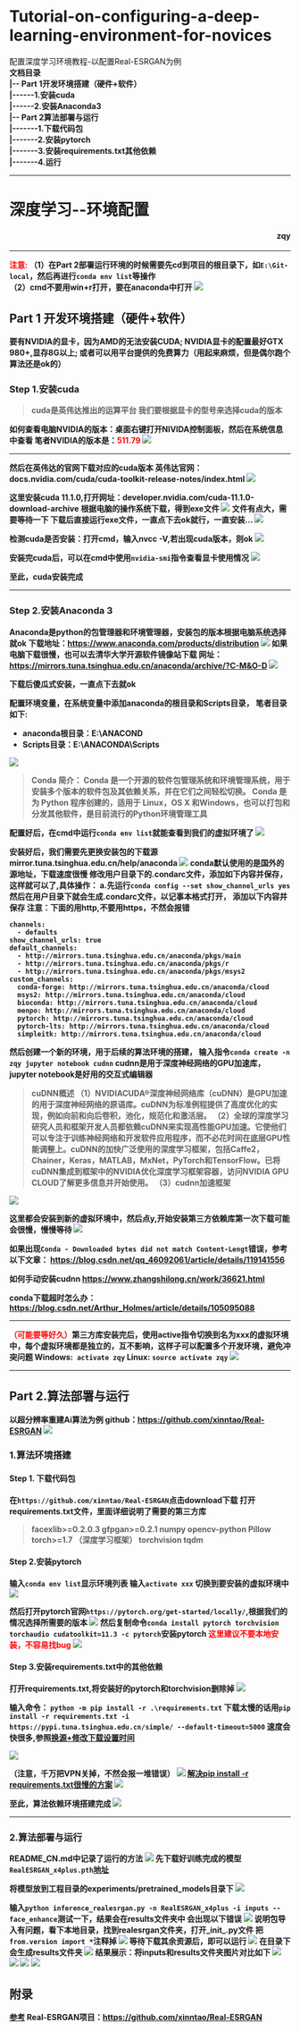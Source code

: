 # Tutorial-on-configuring-a-deep-learning-environment-for-novices
配置深度学习环境教程-以配置Real-ESRGAN为例
<br>
<b>文档目录<b><br>
|-- Part 1开发环境搭建（硬件+软件）<br>
|------1.安装cuda<br>
|------2.安装Anaconda3<br>
|-- Part 2算法部署与运行<br>
|-------1.下载代码包<br>
|-------2.安装pytorch<br>
|-------3.安装requirements.txt其他依赖<br>
|-------4.运行<br>


----

# 深度学习--环境配置

<h4 align="right">zqy</h4>

---

<a style="color:red">注意: </a>（1）在Part 2部署运行环境的时候需要先cd到项目的根目录下，如`E:\Git-local`，然后再进行`conda env list`等操作<br>
（2）cmd不要用win+r打开，要在anaconda中打开
<img src="./img/conda%20cmd.png">



## Part 1 开发环境搭建（硬件+软件）

要有NVIDIA的显卡，因为AMD的无法安装CUDA;
NVIDIA显卡的配置最好GTX 980+,显存8G以上;
或者可以用平台提供的免费算力（用起来麻烦，但是偶尔跑个算法还是ok的）
### Step 1.安装cuda

> cuda是英伟达推出的运算平台
我们要根据显卡的型号来选择cuda的版本

如何查看电脑NVIDIA的版本：桌面右键打开NIVIDA控制面板，然后在系统信息中查看
笔者NVIDIA的版本是：<a style="color:red">511.79</a>
<img src="./img/nvidia_version.png">

---

然后在英伟达的官网下载对应的cuda版本
英伟达官网：docs.nvidia.com/cuda/cuda-toolkit-release-notes/index.html
<img src="./img/nvidia_vv.png">


这里安装cuda 11.1.0,打开网址：developer.nvidia.com/cuda-11.1.0-download-archive
根据电脑的操作系统下载，得到exe文件
<img src="./img/download_nvidia.png">
文件有点大，需要等待一下
下载后直接运行exe文件，一直点下去ok就行，一直安装...
<img src="./img/setforcuda01.png">

检测cuda是否安装：打开cmd，输入nvcc -V,若出现cuda版本，则ok
<img src="./img/cuda-version-test.png">

安装完cuda后，可以在cmd中使用`nvidia-smi`指令查看显卡使用情况
<img src="./img/显卡使用情况.png">

至此，cuda安装完成

---

### Step 2.安装Anaconda 3
Anaconda是python的包管理器和环境管理器，安装包的版本根据电脑系统选择就ok
下载地址：https://www.anaconda.com/products/distribution
<img src="./img/anaconda-web.png">
如果电脑下载很慢，也可以去清华大学开源软件镜像站下载
网址：https://mirrors.tuna.tsinghua.edu.cn/anaconda/archive/?C-M&O-D
<img src="./img/tsinghua_anaconda_download.png">

下载后傻瓜式安装，一直点下去就ok

配置环境变量，在系统变量中添加anaconda的根目录和Scripts目录，
笔者目录如下:
* anaconda根目录：E:\ANACOND
* Scripts目录：E:\ANACONDA\Scripts


<img src="./img/anaconda环境变量.png">

>Conda 简介：
Conda 是一个开源的软件包管理系统和环境管理系统，用于安装多个版本的软件包及其依赖关系，并在它们之间轻松切换。
Conda 是为 Python 程序创建的，适用于 Linux，OS X 和Windows，也可以打包和分发其他软件，是目前流行的Python环境管理工具



配置好后，在cmd中运行`conda env list`就能查看到我们的虚拟环境了
<img src="./img/conda%20env%20list01.png">

安装好后，我们需要先更换安装包的下载源
mirror.tuna.tsinghua.edu.cn/help/anaconda
<img src="./img/tsinghua_anaconda_help.png">
conda默认使用的是国外的源地址，下载速度很慢
修改用户目录下的.condarc文件，添加如下内容并保存，这样就可以了,具体操作：
a.先运行`conda config --set show_channel_urls yes`
然后在用户目录下就会生成.condarc文件，以记事本格式打开，
添加以下内容并保存
注意：下面的用http,不要用https，不然会报错
```
channels:
  - defaults
show_channel_urls: true
default_channels:
  - http://mirrors.tuna.tsinghua.edu.cn/anaconda/pkgs/main
  - http://mirrors.tuna.tsinghua.edu.cn/anaconda/pkgs/r
  - http://mirrors.tuna.tsinghua.edu.cn/anaconda/pkgs/msys2
custom_channels:
  conda-forge: http://mirrors.tuna.tsinghua.edu.cn/anaconda/cloud
  msys2: http://mirrors.tuna.tsinghua.edu.cn/anaconda/cloud
  bioconda: http://mirrors.tuna.tsinghua.edu.cn/anaconda/cloud
  menpo: http://mirrors.tuna.tsinghua.edu.cn/anaconda/cloud
  pytorch: http://mirrors.tuna.tsinghua.edu.cn/anaconda/cloud
  pytorch-lts: http://mirrors.tuna.tsinghua.edu.cn/anaconda/cloud
  simpleitk: http://mirrors.tuna.tsinghua.edu.cn/anaconda/cloud
  ```

  然后创建一个新的环境，用于后续的算法环境的搭建，
输入指令`conda create -n zqy jupyter notebook cudnn`
cudnn是用于深度神经网络的GPU加速库，jupyter notebook是好用的交互式编辑器
> <b>cuDNN概述</b>
（1）NVIDIACUDA®深度神经网络库（cuDNN）是GPU加速的用于深度神经网络的原语库。cuDNN为标准例程提供了高度优化的实现，例如向前和向后卷积，池化，规范化和激活层。
（2）全球的深度学习研究人员和框架开发人员都依赖cuDNN来实现高性能GPU加速。它使他们可以专注于训练神经网络和开发软件应用程序，而不必花时间在底层GPU性能调整上。cuDNN的加快广泛使用的深度学习框架，包括Caffe2，Chainer，Keras，MATLAB，MxNet，PyTorch和TensorFlow。已将cuDNN集成到框架中的NVIDIA优化深度学习框架容器，访问NVIDIA GPU CLOUD了解更多信息并开始使用。
（3）cudnn加速框架
<img src="./img/cudnnjiasu.jpg">





这里都会安装到新的虚拟环境中，然后点y,开始安装第三方依赖库第一次下载可能会很慢，慢慢等待
<img src="./img/cudnndownload03.png">


如果出现`Conda - Downloaded bytes did not match Content-Lengt`错误，参考以下文章：
https://blog.csdn.net/qq_46092061/article/details/119141556

如何手动安装cudnn
https://www.zhangshilong.cn/work/36621.html

conda下载超时怎么办：
https://blog.csdn.net/Arthur_Holmes/article/details/105095088

---
<a style="color:red">（可能要等好久）</a>第三方库安装完后，使用active指令切换到名为xxx的虚拟环境中，每个虚拟环境都是独立的，互不影响，这样子可以配置多个开发环境，避免冲突问题
Windows:` activate zqy`
Linux: `source activate zqy`
<img src="./img/activatezqy01.png">



----

## Part 2.算法部署与运行
以超分辨率重建Ai算法为例
github：https://github.com/xinntao/Real-ESRGAN
<img src="./img/real-sergan-url.png">

### 1.算法环境搭建

#### Step 1. 下载代码包
在`https://github.com/xinntao/Real-ESRGAN`点击download下载
打开requirements.txt文件，里面详细说明了需要的第三方库
>facexlib>=0.2.0.3
gfpgan>=0.2.1
numpy
opencv-python
Pillow
torch>=1.7 （深度学习框架）
torchvision
tqdm

#### Step 2.安装pytorch
输入`conda env list`显示环境列表
输入`activate xxx` 切换到要安装的虚拟环境中
<img src="./img/activatezqy01.png">

然后打开pytorch官网`https://pytorch.org/get-started/locally/`,根据我们的情况选择所需要的版本
<img src="./img/pytorch.png">
然后复制命令`conda install pytorch torchvision torchaudio cudatoolkit=11.3 -c pytorch`安装pytorch
<a style="color:red">这里建议不要本地安装，不容易找bug</a>
<img src="./img/pytorch_install_24.png">

#### Step 3.安装requirements.txt中的其他依赖
打开requirements.txt,将安装好的pytorch和torchvision删除掉
<img src="./../img/delete_requirements.png">

输入命令： `python -m pip install -r .\requirements.txt`
下载太慢的话用`pip install -r requirements.txt -i https://pypi.tuna.tsinghua.edu.cn/simple/ --default-timeout=5000`
速度会快很多,参照[换源+修改下载设置时间](https://www.csdn.net/tags/NtzaQgwsMjY1MDQtYmxvZwO0O0OO0O0O.html)

<img src="./img/speed.png">

（注意，千万把VPN关掉，不然会报一堆错误）
<img src="./img/eorror.png">
[解决pip install -r requirements.txt很慢的方案](https://www.cnblogs.com/leafchen/p/13395677.html)
<img src="./img/install_others.png">

至此，算法依赖环境搭建完成
<img src="./img/successinstall.png">


---


### 2.算法部署与运行

README_CN.md中记录了运行的方法
<img src="./img/remeade01.png">
先下载好训练完成的模型`RealESRGAN_x4plus.pth`[地址](https://github.com/xinntao/Real-ESRGAN)

将模型放到工程目录的experiments/pretrained_models目录下
<img src="./img/ok.png">

输入`python inference_realesrgan.py -n RealESRGAN_x4plus -i inputs --face_enhance`测试一下，结果会在results文件夹中
会出现以下错误
<img src="./img/error02.png">
说明包导入有问题，看下本地目录，找到realesrgan文件夹，打开_init_.py文件
把`from.version import *`注释掉
<img src="./img/error03.png">
等待下载其余资源后，即可以运行
<img src="./img/re01.png">
在目录下会生成results文件夹
<img src="./img/re02.png">
结果展示：将inputs和results文件夹图片对比如下
<img src="./img/re03.png">
<img src="./img/re04.png">
<img src="./img/re05.png">
<img src="./img/re06.png">

## 附录
[参考](https://blog.csdn.net/zyb1244151976/article/details/122751414)
Real-ESRGAN项目：https://github.com/xinntao/Real-ESRGAN

